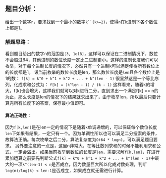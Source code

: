## 题目分析：

给出一个数字`n`，要求找到一个最小的数字`k``(k>=2)`，使得`n`在`k`进制下各个数位上都是1。

### 解题思路：

看到题目给出的数字n的范围是`[3, 1e18]`，这样可以保证在二进制情况下，数位不会超过64，其他进制的数位长度一定比二进制更小。这样的进制长度我们可以枚举，对于每个进制长度的情况下，必然只有一个进制k可以满足使得所有数位上的长度都是1。
设当前枚举的数位长度是len，那么数位长度是`len`且各个数位上是1的数：
`f[k] = k^0 + k^1 + k^2 + ... + k^(len - 1)`
很显然这是一个等比序列，化成求和公式为：
`f[k] = (k^len - 1) / (k - 1)`
这样看来，随着k的增大，f[k]也会增大，这样我们就可以对k进行二分，直到求出一个满足f[k] == n的为止，那么长度是len的情况下的结果就求出来了，由于枚举len，所以最后只要计算完所有长度下的答案，保存最小值即可。

#### 算法正确性：

因为`f[k,len]`是在len一定的情况下是随着`k`单调递增的，可以保证每个数位长度`len`下如果有结果，一定只有一个。因为单调性所以也可以满足二分搜索的条件，故算法正确。每次枚举之后二分，算法复杂度为`O(64 * logn)`，可以满足题目要求。
另外要注意的一点是，这里n非常大，在等比数列求和的时候不能利用求和公式，一定会溢出。如果当前枚举到数位的长度是`len`，需要求解`f[k,len]`，在进行累加运算之前要先判断公式`f[k] = k^0 + k^1 + k^2 + ... + k^(len - 1)`中最大的一项`k^(len-1) < n`是否成立，因为数量巨大所以化成对数处理，判断`log(n)/log(k) < len-1`是否成立，如果成立就无需进行计算。
